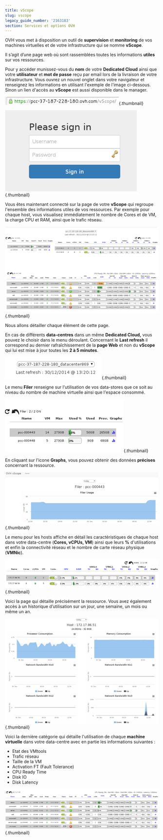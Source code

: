 ```yaml
---
title: vScope
slug: vscope
legacy_guide_number: '2163183'
section: Services et options OVH
---
```






OVH vous met à disposition un outil de **supervision** et **monitoring** de vos machines virtuelles et de votre infrastructure qui se nomme **vScope**.

Il s’agit d’une page web où sont rassemblées toutes les informations **utiles** sur vos ressources.

Pour y accéder munissez-vous du **nom** de votre **Dedicated Cloud** ainsi que votre **utilisateur** et **mot de passe** reçu par email lors de la livraison de votre infrastructure. Vous ouvrez un nouvel onglet dans votre navigateur et renseignez les informations en utilisant l'exemple de l'image ci-dessous. Sinon un lien d'accès au **vScope** est aussi disponible dans le manager.

![](images/vScope12.png){.thumbnail}

![](images/vScope11.png){.thumbnail}

Vous êtes maintenant connecté sur la page de votre **vScope** qui regroupe l'ensemble des informations utiles de vos ressources. Par exemple pour chaque host, vous visualisez immédiatement le nombre de Cores et de VM, la charge CPU et RAM, ainsi que le trafic réseau.

![](images/vScope.png){.thumbnail}

Nous allons détailler chaque élément de cette page.

En cas de différents **data-centres** dans un même **Dedicated Cloud,** vous pouvez le choisir dans le menu déroulant. Concernant le **Last refresh** il correspond au dernier rafraîchissement de la **page Web** et non du **vScope** qui lui est mise à jour toutes les **2 à 5 minutes**.

![](images/vScope1.png){.thumbnail}

Le menu **Filer** renseigne sur l'utilisation de vos data-stores que ce soit au niveau du nombre de machine virtuelle ainsi que l'espace consommé.

![](images/vScope2.png){.thumbnail}

En cliquant sur l'icone **Graphs**, vous pouvez obtenir des données **précises** concernant la ressource.

![](images/vScope7.png){.thumbnail}

Le menu pour les hosts affiche en détail les caractéristiques de chaque host dans votre data-centre (**Cores, vCPUs, VM**) ainsi que leurs **%** d'utilisations et enfin la connectivité réseau et le nombre de carte réseau physique (**VMNic**).

![](images/vScope4.png){.thumbnail}

Voici la page qui détaille précisément la ressource. Vous avez également accès à un historique d’utilisation sur un jour, une semaine, un mois ou même un an.

![](images/vScope8.png){.thumbnail}

Voici la dernière catégorie qui détaille l'utilisation de chaque **machine virtuelle** dans votre data-centre avec en partie les informations suivantes :

- Etat des VMtools
- Trafic réseau
- Taille de la VM
- Activation FT (Fault Tolerance)
- CPU Ready Time
- Disk IO
- Disk Latency

![](images/vScope6.png){.thumbnail}
